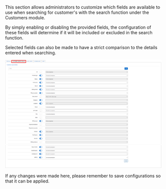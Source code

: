 
This section allows administrators to customize which fields are available to use when searching for customer's with the search function under the Customers module.

By simply enabling or disabling the provided fields, the configuration of these fields will determine if it will be included or excluded in the search function.

Selected fields can also be made to have a strict comparison to the details entered when searching.

![Customer search fields](customersf.png)
![Customer search fields](customersf2.png)

If any changes were made here, please remember to save configurations so that it can be applied.
